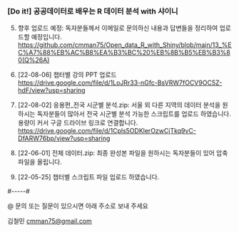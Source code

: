 ### [Do it!] 공공데이터로 배우는 R 데이터 분석 with 샤이니


   

5) 향후 업로드 예정: 
   독자분들께서 이메일로 문의하신 내용과 답변들을 정리하여 업로드할 예정입니다.
   https://github.com/cmman75/Open_data_R_with_Shiny/blob/main/13_%EC%A7%88%EB%AC%B8%EA%B3%BC%20%EB%8B%B5%EB%B3%80(Q%26A)
   
4)  [22-08-06] 
    챕터별 강의 PPT 업로드  
    https://drive.google.com/file/d/1LoJRr33-nGfc-BsVRW7fOCV9OC5Z-hdF/view?usp=sharing  

3) [22-08-02] 
   응용편_전국 시군별 분석.zip: 서울 외 다른 지역의 데이터 분석을 원하시는 독자분들이 많아서 전국 시군별 분석 가능한 스크립트를 업로드 하였습니다.
   용량이 커서 구글 드라이브 링크로 연결합니다.              
   https://drive.google.com/file/d/1Cpls5ODKlerOzwCjTkq9vC-DfARW76bp/view?usp=sharing
              
2) [22-06-01] 
   전체 데이터.zip: 최종 완성본 파일을 원하시는 독자분들이 있어 압축파일을 올립니다.

1) [22-05-25] 
   챕터별 스크립트 파일 업로드 하였습니다.
   
#-----#   
   
@ 문의 또는 질문이 있으시면 아래 주소로 보내 주세요

  김철민 cmman75@gmail.com


